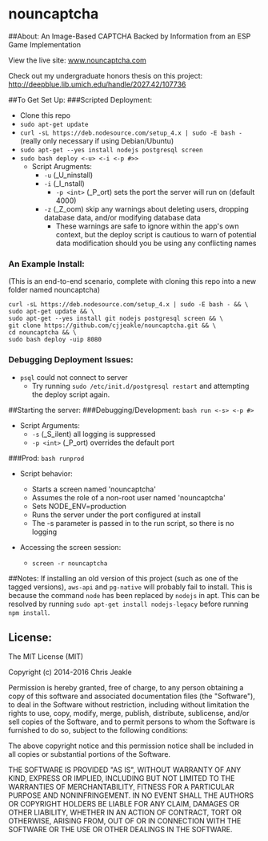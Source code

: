 nouncaptcha
===========

##About:
An Image-Based CAPTCHA Backed by Information from an ESP Game Implementation

View the live site: www.nouncaptcha.com

Check out my undergraduate honors thesis on this project: http://deepblue.lib.umich.edu/handle/2027.42/107736

##To Get Set Up:
###Scripted Deployment:
* Clone this repo
* ```sudo apt-get update```
* ```curl -sL https://deb.nodesource.com/setup_4.x | sudo -E bash -``` (really only necessary if using Debian/Ubuntu)
* ```sudo apt-get --yes install nodejs postgresql screen```
* ```sudo bash deploy <-u> <-i <-p #>>```
    * Script Arugments:
        * ```-u``` (_U_ninstall)
        * ```-i``` (_I_nstall)
            * ```-p <int>``` (_P_ort) sets the port the server will run on (default 4000)
        * ```-z``` (_Z_oom) skip any warnings about deleting users, dropping database data, and/or modifying database data
        	* These warnings are safe to ignore within the app's own context, but the deploy script is cautious to warn of potential data modification should you be using any conflicting names

### An Example Install:
(This is an end-to-end scenario, complete with cloning this repo into a new folder named nouncaptcha)
```
curl -sL https://deb.nodesource.com/setup_4.x | sudo -E bash - && \
sudo apt-get update && \
sudo apt-get --yes install git nodejs postgresql screen && \
git clone https://github.com/cjjeakle/nouncaptcha.git && \
cd nouncaptcha && \
sudo bash deploy -uip 8080
```

### Debugging Deployment Issues:
* `psql` could not connect to server
    * Try running `sudo /etc/init.d/postgresql restart` and attempting the deploy script again.

##Starting the server:
###Debugging/Development:
```bash run <-s> <-p #>```

* Script Arguments:
    * ```-s``` (_S_ilent) all logging is suppressed
    * ```-p <int>``` (_P_ort) overrides the default port

###Prod:
```bash runprod```

* Script behavior:
    * Starts a screen named 'nouncaptcha'
    * Assumes the role of a non-root user named 'nouncaptcha'
    * Sets NODE_ENV=production
    * Runs the server under the port configured at install
    * The -s parameter is passed in to the run script, so there is no logging

* Accessing the screen session:
    * ```screen -r nouncaptcha```

##Notes:
If installing an old version of this project (such as one of the tagged versions), ```aws-api``` and ```pg-native``` will probably fail to install. 
This is because the command ```node``` has been replaced by ```nodejs``` in apt. 
This can be resolved by running ```sudo apt-get install nodejs-legacy``` before running ```npm install```.

## License:
The MIT License (MIT)

Copyright (c) 2014-2016 Chris Jeakle

Permission is hereby granted, free of charge, to any person obtaining a copy
of this software and associated documentation files (the "Software"), to deal
in the Software without restriction, including without limitation the rights
to use, copy, modify, merge, publish, distribute, sublicense, and/or sell
copies of the Software, and to permit persons to whom the Software is
furnished to do so, subject to the following conditions:

The above copyright notice and this permission notice shall be included in all
copies or substantial portions of the Software.

THE SOFTWARE IS PROVIDED "AS IS", WITHOUT WARRANTY OF ANY KIND, EXPRESS OR
IMPLIED, INCLUDING BUT NOT LIMITED TO THE WARRANTIES OF MERCHANTABILITY,
FITNESS FOR A PARTICULAR PURPOSE AND NONINFRINGEMENT. IN NO EVENT SHALL THE
AUTHORS OR COPYRIGHT HOLDERS BE LIABLE FOR ANY CLAIM, DAMAGES OR OTHER
LIABILITY, WHETHER IN AN ACTION OF CONTRACT, TORT OR OTHERWISE, ARISING FROM,
OUT OF OR IN CONNECTION WITH THE SOFTWARE OR THE USE OR OTHER DEALINGS IN THE
SOFTWARE.
